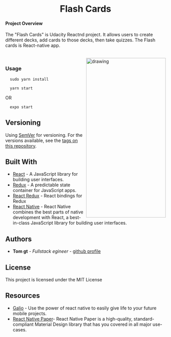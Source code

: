 <h1 align="center">Flash Cards</h1>

<p align="center">
<h4>Project Overview</h4>
The "Flash Cards" is Udacity Reactnd project. It allows users to create different decks, add cards to those decks, then take quizzes. The Flash cards is React-native app.
 </p>
<br>

<img align="right" src="https://react-1252743632.cos.ap-beijing.myqcloud.com/FlashCard/flashCard.gif" alt="drawing" width="250" height="500" />

### Usage

```
  sudo yarn install
```
```
  yarn start
```
OR
```
  expo start
```

## Versioning

Using [SemVer](http://semver.org/) for versioning. For the versions available, see the [tags on this repository](https://github.com/your/project/tags).

## Built With

* [React](https://reactjs.org/) - A JavaScript library for building user interfaces.
* [Redux](https://redux.js.org/) - A predictable state container for JavaScript apps.
* [React Redux](https://react-redux.js.org/) - React bindings for Redux
* [React Native](https://facebook.github.io/react-native/) - React Native combines the best parts of native development with React, a best-in-class JavaScript library for building user interfaces.

## Authors

* **Tom gt** - *Fullstack egineer* - [github profile](https://github.com/tomgtbst)

## License

This project is licensed under the MIT License

## Resources

* [Galio](https://galio.io/) - Use the power of react native to easily give life to your future mobile projects.
* [React Native Paper](https://reactnativepaper.com)- React Native Paper is a high-quality, standard-compliant Material Design library that has you covered in all major use-cases.

